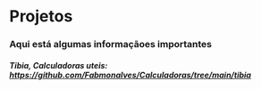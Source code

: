 # Projetos

### Aqui está algumas informaçãoes importantes

##### Tibia, Calculadoras uteis: https://github.com/Fabmonalves/Calculadoras/tree/main/tibia


